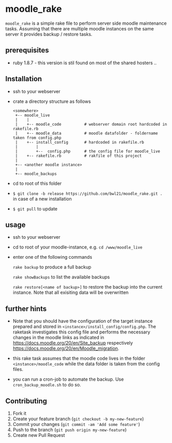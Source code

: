 # moodle_rake

`moodle_rake` is a simple rake file to perform server side moodle
maintenance tasks. Assuming that there are multiple moodle instances on
the same server it provides backup / restore tasks.


## prerequisites

-   ruby 1.8.7 - this version is stil found on most of the shared
    hosters ..

## Installation

-   ssh to your webserver
-   crate a directory structure as follows

        <somewhere>
         +-- moodle_live
         |    |
         |    +-- moodle_code          # webserver domain root hardcoded in rakefile.rb
         |    +-- moodle_data          # moodle datafolder - foldername taken from config.php
         |    +-- install_config       # hardcoded in rakefile.rb
         |        |
         |        +--  config.php      # the config file for moodle_live             
         |    +-- rakefile.rb          # rakfile of this project
         |
         +-- <another moodle instance>
         |
         +-- moodle_backups

-   cd to root of this folder
-   `$ git clone -b release https://github.com/bwl21/moodle_rake.git .`
    in case of a new installation
-   `$ git pull` to update

## usage

-   ssh to your webserver
-   cd to root of your moodle-instance, e.g. `cd /www/moodle_live`
-   enter one of the following commands

    `rake backup` to produce a full backup

    `rake showBackups` to list the available backups

    `rake restore[<name of backup>]` to restore the backup into the
    current instance. Note that all exisiting data will be overwritten

## further hints

-   Note that you should have the configuration of the target instance
    prepared and stored in `<instance>/install_config/config.php`. The
    raketask investigates this config file and performs the necessary
    changes in the moodle links as indicated in
    <https://docs.moodle.org/20/en/Site_backup> respectively
    <https://docs.moodle.org/20/en/Moodle_migration>.

-   this rake task assumes that the moodle code lives in the folder
    `<instance>/moodle_code` while the data folder is taken from the
    config files.

-   you can run a cron-job to automate the backup. Use
    `cron_backup_moodle.sh` to do so.
    
## Contributing

1.  Fork it
2.  Create your feature branch (`git checkout -b my-new-feature`)
3.  Commit your changes (`git commit -am 'Add some feature'`)
4.  Push to the branch (`git push origin my-new-feature`)
5.  Create new Pull Request
